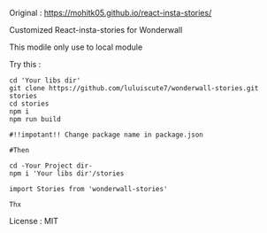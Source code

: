 Original : https://mohitk05.github.io/react-insta-stories/


Customized React-insta-stories for Wonderwall

This modile only use to local module

Try this :
```
cd 'Your libs dir'
git clone https://github.com/luluiscute7/wonderwall-stories.git stories
cd stories
npm i
npm run build

#!!impotant!! Change package name in package.json

#Then

cd -Your Project dir-
npm i 'Your libs dir'/stories

import Stories from 'wonderwall-stories'

Thx
```

License : MIT